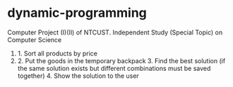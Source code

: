 # dynamic-programming

<p>Computer Project (I)(II) of NTCUST. Independent Study (Special Topic) on Computer Science<p>
<ol>
<li>1. Sort all products by price<li>
2. Put the goods in the temporary backpack
3. Find the best solution (if the same solution exists but different combinations must be saved together)
4. Show the solution to the user
<ol>
